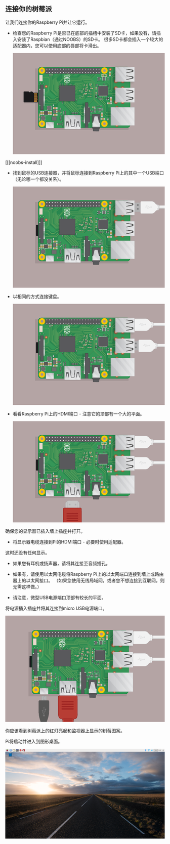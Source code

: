 ## 连接你的树莓派

让我们连接你的Raspberry Pi并让它运行。

+ 检查您的Raspberry Pi是否已在底部的插槽中安装了SD卡，如果没有，请插入安装了Raspbian（通过NOOBS）的SD卡。 很多SD卡都会插入一个较大的适配器内，您可以使用底部的唇部将卡滑出。
    
    ![截图](images/pi-sd.png)

[[[noobs-install]]]

+ 找到鼠标的USB连接器，并将鼠标连接到Raspberry Pi上的其中一个USB端口（无论哪一个都没关系）。
    
    ![截图](images/pi-mouse.png)

+ 以相同的方式连接键盘。
    
    ![截图](images/pi-keyboard.png)

+ 看看Raspberry Pi上的HDMI端口 - 注意它的顶部有一个大的平面。
    
    ![截图](images/pi-hdmi.png)

确保您的显示器已插入墙上插座并打开。

+ 将显示器电缆连接到Pi的HDMI端口 - 必要时使用适配器。

这时还没有任何显示。

+ 如果您有耳机或扬声器，请将其连接至音频插孔。

+ 如果有，请使用以太网电缆将Raspberry Pi上的以太网端口连接到墙上或路由器上的以太网接口。 （如果您使用无线局域网，或者您不想连接到互联网，则无需这样做。）

+ 请注意，微型USB电源端口顶部有较长的平面。

将电源插入插座并将其连接到micro USB电源端口。

![截图](images/pi-power.png)

你应该看到树莓派上的红灯亮起和监视器上显示的树莓图案。

Pi将启动并进入到图形桌面。

![截图](images/pi-desktop.png)